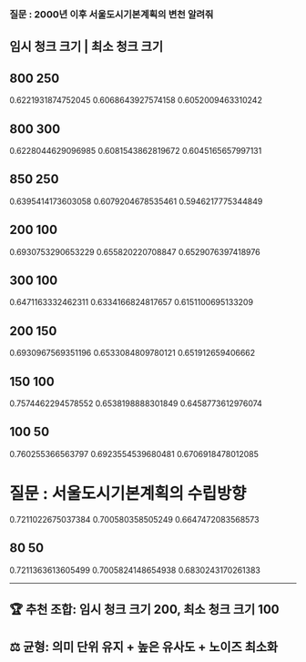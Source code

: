 ### 질문 : 2000년 이후 서울도시기본계획의 변천 알려줘

## 임시 청크 크기 | 최소 청크 크기

## 800 250
0.6221931874752045
0.6068643927574158
0.6052009463310242

## 800 300
0.6228044629096985
0.6081543862819672
0.6045165657997131

## 850 250
0.6395414173603058
0.6079204678535461
0.5946217775344849

## 200 100
0.6930753290653229
0.655820220708847
0.6529076397418976

## 300 100
0.6471163332462311
0.6334166824817657
0.6151100695133209

## 200 150
0.6930967569351196
0.6533084809780121
0.651912659406662

## 150 100
0.7574462294578552
0.6538198888301849
0.6458773612976074

## 100 50
0.760255366563797
0.6923554539680481
0.6706918478012085
# 질문 : 서울도시기본계획의 수립방향
0.7211022675037384
0.700580358505249
0.6647472083568573

## 80 50
0.7211363613605499
0.7005824148654938
0.6830243170261383

---

## 🏆 추천 조합: 임시 청크 크기 200, 최소 청크 크기 100
## ⚖️ 균형: 의미 단위 유지 + 높은 유사도 + 노이즈 최소화